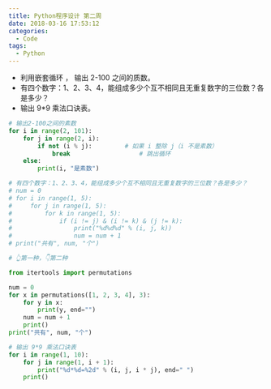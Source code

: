 ```yaml
---
title: Python程序设计 第二周
date: 2018-03-16 17:53:12
categories:
  - Code
tags:
  - Python
---
```


* 利用嵌套循环 ， 输出 2-100 之间的质数。
* 有四个数字：1、2、3、4，能组成多少个互不相同且无重复数字的三位数？各是多少？
* 输出 9*9 乘法口诀表。

``` python
# 输出2-100之间的素数
for i in range(2, 101):
    for j in range(2, i):
        if not (i % j):         # 如果 i 整除 j（i 不是素数）
            break                   # 跳出循环
    else:
        print(i, "是素数")
```
<!--more-->
``` python
# 有四个数字：1、2、3、4，能组成多少个互不相同且无重复数字的三位数？各是多少？
# num = 0
# for i in range(1, 5):
#     for j in range(1, 5):
#         for k in range(1, 5):
#             if (i != j) & (i != k) & (j != k):
#                 print("%d%d%d" % (i, j, k))
#                 num = num + 1
# print("共有", num, "个")

# 👆第一种，👇第二种

from itertools import permutations

num = 0
for x in permutations([1, 2, 3, 4], 3):
    for y in x:
        print(y, end="")
    num = num + 1
    print()
print("共有", num, "个")
```

``` python
# 输出 9*9 乘法口诀表
for i in range(1, 10):
    for j in range(1, i + 1):
        print("%d*%d=%2d" % (i, j, i * j), end=" ")
    print()
```
